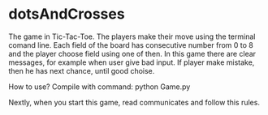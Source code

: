# dotsAndCrosses

The game in Tic-Tac-Toe. The players make their move using the terminal comand line. Each field of the board has consecutive number from 0 to 8 and the player choose field using one of then. In this game there are clear messages, for example when user give bad input. If player make mistake, then he has next chance, until good choise. 

How to use? Compile with command: python Game.py

Nextly, when you start this game, read communicates and follow this rules.
